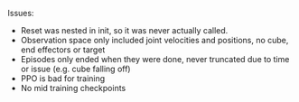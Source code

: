 Issues:
- Reset was nested in init, so it was never actually called.
- Observation space only included joint velocities and positions, no cube, end effectors or target
- Episodes only ended when they were done, never truncated due to time or issue (e.g. cube falling off)
- PPO is bad for training
- No mid training checkpoints
